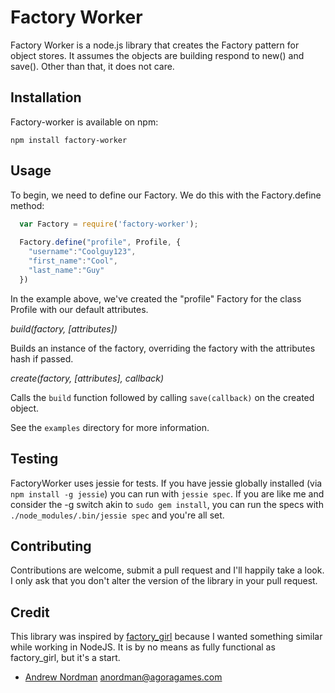 # Factory Worker

Factory Worker is a node.js library that creates the Factory pattern for object stores.  It assumes the objects are building respond to new() and save().  Other than that, it does not care.

## Installation

Factory-worker is available on npm:

`npm install factory-worker`


## Usage

To begin, we need to define our Factory.  We do this with the Factory.define method:

``` js
  var Factory = require('factory-worker');
  
  Factory.define("profile", Profile, {
    "username":"Coolguy123",
    "first_name":"Cool",
    "last_name":"Guy"
  })
```

In the example above, we've created the "profile" Factory for the class Profile with our default attributes.


*build(factory, [attributes])*

Builds an instance of the factory, overriding the factory with the attributes hash if passed.

*create(factory, [attributes], callback)*

Calls the `build` function followed by calling `save(callback)` on the created object.

See the `examples` directory for more information.

## Testing

FactoryWorker uses jessie for tests.  If you have jessie globally installed (via `npm install -g jessie`)
you can run with `jessie spec`.  If you are like me and consider the -g switch akin to `sudo gem install`,
you can run the specs with `./node_modules/.bin/jessie spec` and you're all set.

## Contributing

Contributions are welcome, submit a pull request and I'll happily take a look. I only ask that you don't alter the
version of the library in your pull request.


## Credit

This library was inspired by [factory_girl](http://github.com/thoughtbot/factory_girl/) because I wanted something similar while working in NodeJS.
It is by no means as fully functional as factory\_girl, but it's a start.

* [Andrew Nordman](http://github.com/cadwallion/) <anordman@agoragames.com>

